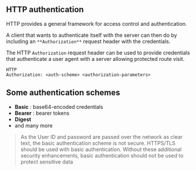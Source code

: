 ## HTTP authentication
HTTP provides a general framework for access control and authentication.

A client that wants to authenticate itself with the server can then do by including an `**Authorization**` request header with the credentials.

The HTTP `Authorization` request header can be used to provide credentials that authenticate a user agent with a server allowing protected route visit.

```
HTTP
Authorization: <auth-scheme> <authorization-parameters>
```

## Some authentication schemes
- **Basic** : base64-encoded credentials
- **Bearer** : bearer tokens 
- **Digest**
- and many more

> As the User ID and password are passed over the network as clear text, the basic authentication scheme is not secure. HTTPS/TLS should be used with basic authentication. Without these additional security enhancements, basic authentication should not be used to protect sensitive data